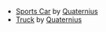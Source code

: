 - [Sports Car](https://poly.pizza/m/OyqKvX9xNh) by [Quaternius](https://poly.pizza/u/Quaternius)
- [Truck](https://poly.pizza/m/cXw6oiFtZ8) by [Quaternius](https://poly.pizza/u/Quaternius)